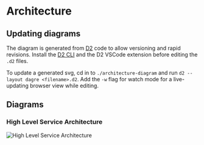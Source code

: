 # Architecture

## Updating diagrams

The diagram is generated from [D2](https://d2lang.com/) code to allow versioning and rapid revisions. Install the [D2 CLI](https://d2lang.com/tour/install/) and the D2 VSCode extension before editing the `.d2` files.

To update a generated svg, cd in to `./architecture-diagram` and run `d2 --layout dagre <filename>.d2`. Add the `-w` flag for watch mode for a live-updating browser view while editing.

## Diagrams

### High Level Service Architecture

![High Level Service Architecture](high-level-service-architecture.svg)
